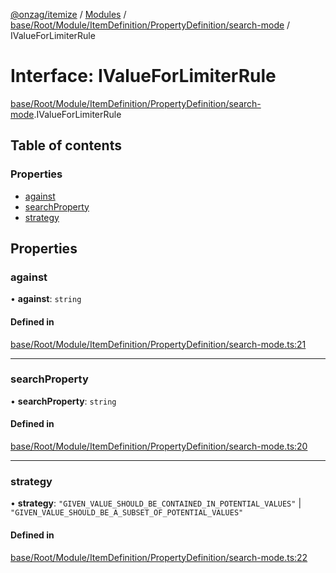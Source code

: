 [@onzag/itemize](../README.md) / [Modules](../modules.md) / [base/Root/Module/ItemDefinition/PropertyDefinition/search-mode](../modules/base_Root_Module_ItemDefinition_PropertyDefinition_search_mode.md) / IValueForLimiterRule

# Interface: IValueForLimiterRule

[base/Root/Module/ItemDefinition/PropertyDefinition/search-mode](../modules/base_Root_Module_ItemDefinition_PropertyDefinition_search_mode.md).IValueForLimiterRule

## Table of contents

### Properties

- [against](base_Root_Module_ItemDefinition_PropertyDefinition_search_mode.IValueForLimiterRule.md#against)
- [searchProperty](base_Root_Module_ItemDefinition_PropertyDefinition_search_mode.IValueForLimiterRule.md#searchproperty)
- [strategy](base_Root_Module_ItemDefinition_PropertyDefinition_search_mode.IValueForLimiterRule.md#strategy)

## Properties

### against

• **against**: `string`

#### Defined in

[base/Root/Module/ItemDefinition/PropertyDefinition/search-mode.ts:21](https://github.com/onzag/itemize/blob/73e0c39e/base/Root/Module/ItemDefinition/PropertyDefinition/search-mode.ts#L21)

___

### searchProperty

• **searchProperty**: `string`

#### Defined in

[base/Root/Module/ItemDefinition/PropertyDefinition/search-mode.ts:20](https://github.com/onzag/itemize/blob/73e0c39e/base/Root/Module/ItemDefinition/PropertyDefinition/search-mode.ts#L20)

___

### strategy

• **strategy**: ``"GIVEN_VALUE_SHOULD_BE_CONTAINED_IN_POTENTIAL_VALUES"`` \| ``"GIVEN_VALUE_SHOULD_BE_A_SUBSET_OF_POTENTIAL_VALUES"``

#### Defined in

[base/Root/Module/ItemDefinition/PropertyDefinition/search-mode.ts:22](https://github.com/onzag/itemize/blob/73e0c39e/base/Root/Module/ItemDefinition/PropertyDefinition/search-mode.ts#L22)
